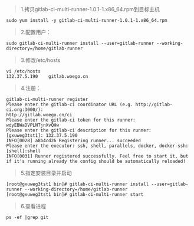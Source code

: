 >1.拷贝gitlab-ci-multi-runner-1.0.1-1.x86_64.rpm到目标主机

    sudo yum install -y gitlab-ci-multi-runner-1.0.1-1.x86_64.rpm

>2.配置用户：

    sudo gitlab-ci-multi-runner install --user=gitlab-runner --working-directory=/home/gitlab-runner

>3.修改/etc/hosts

    vi /etc/hosts
    132.37.5.190    gitlab.woego.cn

>4.注册：

    gitlab-ci-multi-runner register
    Please enter the gitlab-ci coordinator URL (e.g. http://gitlab-ci.org:3000/):
    http://gitlab.woego.cn/ci
    Please enter the gitlab-ci token for this runner:
    wdyEBWaDVPLNTjnXvQHw
    Please enter the gitlab-ci description for this runner:
    [gxuweg3tst1]: 132.37.5.190
    INFO[0028] a8b4cd26 Registering runner... succeeded
    Please enter the executor: ssh, shell, parallels, docker, docker-ssh:
    [shell]:shell
    INFO[0031] Runner registered successfully. Feel free to start it, but if it's running already the config should be automatically reloaded!

>5.指定安装目录并启动

    [root@gxuweg3tst1 bin]# gitlab-ci-multi-runner install --user=gitlab-runner --working-directory=/home/gitlab-runner
    [root@gxuweg3tst1 bin]# gitlab-ci-multi-runner start

>6.查看进程

    ps -ef |grep git
